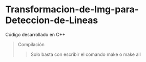 # Transformacion-de-Img-para-Deteccion-de-Lineas
Código desarrollado en C++
>Compilación
>>Solo basta con escribir el comando make o make all
